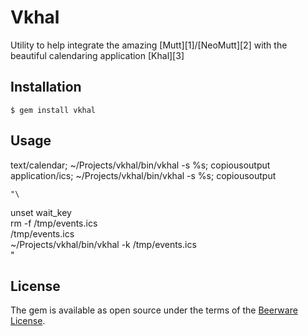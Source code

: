# Vkhal

Utility to help integrate the amazing [Mutt][1]/[NeoMutt][2] with the beautiful calendaring application [Khal][3] 

## Installation

    $ gem install vkhal

## Usage


text/calendar;      ~/Projects/vkhal/bin/vkhal -s %s; copiousoutput
application/ics;    ~/Projects/vkhal/bin/vkhal -s %s; copiousoutput


    "\
<enter-command>unset wait_key<enter>\
<shell-escape>rm -f /tmp/events.ics<enter>\
<save-entry><kill-line>/tmp/events.ics<enter>\
<shell-escape> ~/Projects/vkhal/bin/vkhal -k /tmp/events.ics<enter>\
"

## License

The gem is available as open source under the terms of the [Beerware License](https://people.freebsd.org/~phk/).

